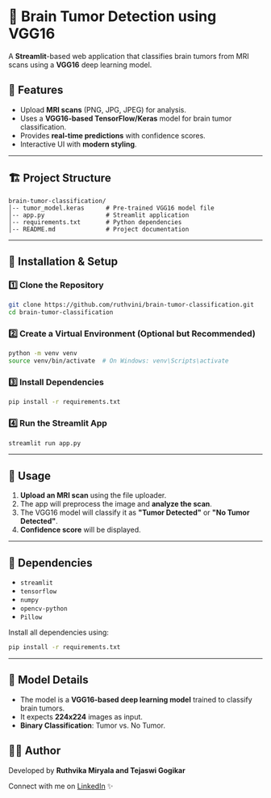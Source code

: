 # 🧠 Brain Tumor Detection using VGG16

A **Streamlit**-based web application that classifies brain tumors from MRI scans using a **VGG16** deep learning model.

## 🚀 Features
- Upload **MRI scans** (PNG, JPG, JPEG) for analysis.
- Uses a **VGG16-based TensorFlow/Keras** model for brain tumor classification.
- Provides **real-time predictions** with confidence scores.
- Interactive UI with **modern styling**.

---

## 🏗️ Project Structure
```
brain-tumor-classification/
│-- tumor_model.keras      # Pre-trained VGG16 model file
│-- app.py                 # Streamlit application
│-- requirements.txt       # Python dependencies
│-- README.md              # Project documentation
```

---

## 🔧 Installation & Setup
### 1️⃣ Clone the Repository
```bash
git clone https://github.com/ruthvini/brain-tumor-classification.git
cd brain-tumor-classification
```

### 2️⃣ Create a Virtual Environment (Optional but Recommended)
```bash
python -m venv venv
source venv/bin/activate  # On Windows: venv\Scripts\activate
```

### 3️⃣ Install Dependencies
```bash
pip install -r requirements.txt
```

### 4️⃣ Run the Streamlit App
```bash
streamlit run app.py
```

---

## 📸 Usage
1. **Upload an MRI scan** using the file uploader.
2. The app will preprocess the image and **analyze the scan**.
3. The VGG16 model will classify it as **"Tumor Detected"** or **"No Tumor Detected"**.
4. **Confidence score** will be displayed.

---

## 📜 Dependencies
- `streamlit`
- `tensorflow`
- `numpy`
- `opencv-python`
- `Pillow`

Install all dependencies using:
```bash
pip install -r requirements.txt
```

---

## 🎯 Model Details
- The model is a **VGG16-based deep learning model** trained to classify brain tumors.
- It expects **224x224** images as input.
- **Binary Classification**: Tumor vs. No Tumor.


## 👩‍💻 Author
Developed by **Ruthvika Miryala and Tejaswi Gogikar**

Connect with me on [LinkedIn](https://www.linkedin.com/in/ruthvika-miryala) ✨

